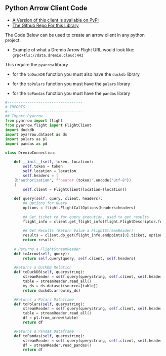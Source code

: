 ## Python Arrow Client Code

- [A Version of this client is available on PyPl](https://pypi.org/project/dremio-simple-query/)
- [The Github Repo For this Library](https://github.com/developer-advocacy-dremio/dremio_simple_query)

The Code Below can be used to create an arrow client in any python project.

- Example of what a Dremio Arrow Flight URL would look like: `grpc+tls://data.dremio.cloud:443`

This require the `pyarrow` library

- for the `toDuckDB` function you must also have the `duckdb` library

- for the `toPolars` function you must have the `polars` library

- for the `toPandas` function you must have the `pandas` library


```py
#----------------------------------
# IMPORTS
#----------------------------------
## Import Pyarrow
from pyarrow import flight
from pyarrow.flight import FlightClient
import duckdb
import pyarrow.dataset as ds
import polars as pl
import pandas as pd

class DremioConnection:
    
    def __init__(self, token, location):
        self.token = token
        self.location = location
        self.headers = [
    (b"authorization", f"bearer {token}".encode("utf-8"))
    ]
        self.client = FlightClient(location=(location))
        
    def query(self, query, client, headers):
        ## Options for Query
        options = flight.FlightCallOptions(headers=headers)
        
        ## Get ticket to for query execution, used to get results
        flight_info = client.get_flight_info(flight.FlightDescriptor.for_command(query), options)
    
        ## Get Results (Return Value a FlightStreamReader)
        results = client.do_get(flight_info.endpoints[0].ticket, options)
        return results
        
    # Returns a FlightStreamReader
    def toArrow(self, query):
        return self.query(query, self.client, self.headers)
    
    #Returns a DuckDB Relation
    def toDuckDB(self, querystring):
        streamReader = self.query(querystring, self.client, self.headers)
        table = streamReader.read_all()
        my_ds = ds.dataset(source=[table])
        return duckdb.arrow(my_ds)

    #Returns a Polars Dataframe
    def toPolars(self, querystring):
        streamReader = self.query(querystring, self.client, self.headers)
        table = streamReader.read_all()
        df = pl.from_arrow(table)
        return df

    #Returns a Pandas Dataframe
    def toPandas(self, querystring):
        streamReader = self.query(querystring, self.client, self.headers)
        df = streamReader.read_pandas()
        return df
```
